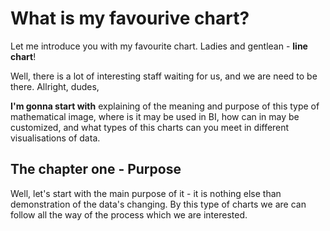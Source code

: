 # What is my favourive chart?
Let me introduce you with my favourite chart. Ladies and gentlean - **line chart**!

Well, there is a lot of interesting staff waiting for us, and we are need to be there. Allright, dudes, 

**I'm gonna start with** explaining of the meaning and purpose of this type of mathematical image, 
where is it may be used in BI, how can in may be customized, and what types of this charts can you meet in 
different visualisations of data.

## The chapter one - Purpose

Well, let's start with the main purpose of it - it is nothing else than demonstration of the data's changing. By this
type of charts we are can follow all the way of the process which we are interested. 

